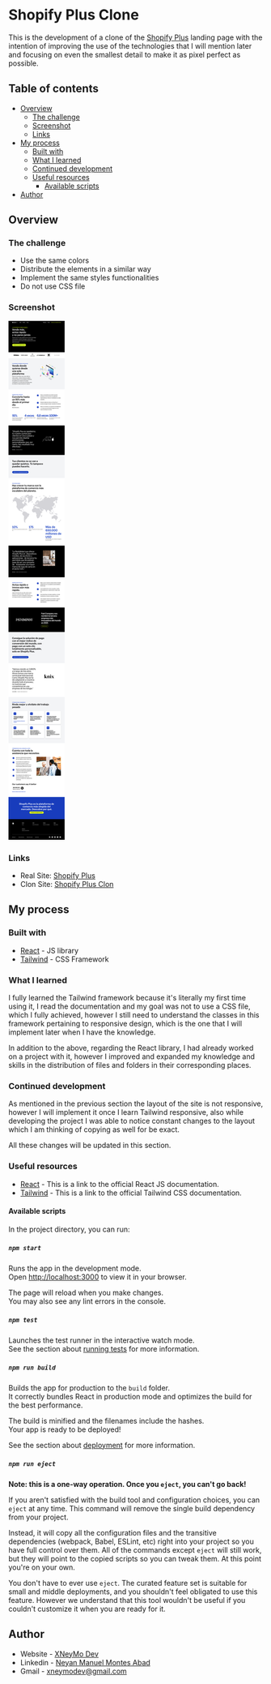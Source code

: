 # Shopify Plus Clone

This is the development of a clone of the [Shopify Plus](https://www.shopify.com/es-es/plus) landing page with the intention of improving the use of the technologies that I will mention later and focusing on even the smallest detail to make it as pixel perfect as possible.

## Table of contents

- [Overview](#overview)
  - [The challenge](#the-challenge)
  - [Screenshot](#screenshot)
  - [Links](#links)
- [My process](#my-process)
  - [Built with](#built-with)
  - [What I learned](#what-i-learned)
  - [Continued development](#continued-development)
  - [Useful resources](#useful-resources)
    - [Available scripts](#available-scripts)
- [Author](#author)

## Overview

### The challenge

- Use the same colors
- Distribute the elements in a similar way
- Implement the same styles functionalities
- Do not use CSS file

### Screenshot

![](./screenshot.png)

### Links

- Real Site: [Shopify Plus](https://www.shopify.com/es-es/plus)
- Clon Site: [Shopify Plus Clon](https://shopify-plus-clon.netlify.app/)

## My process

### Built with

- [React](https://reactjs.org/) - JS library
- [Tailwind](https://tailwindcss.com/) - CSS Framework

### What I learned

I fully learned the Tailwind framework because it's literally my first time using it, I read the documentation and my goal was not to use a CSS file, which I fully achieved, however I still need to understand the classes in this framework pertaining to responsive design, which is the one that I will implement later when I have the knowledge.

In addition to the above, regarding the React library, I had already worked on a project with it, however I improved and expanded my knowledge and skills in the distribution of files and folders in their corresponding places.

### Continued development

As mentioned in the previous section the layout of the site is not responsive, however I will implement it once I learn Tailwind responsive, also while developing the project I was able to notice constant changes to the layout which I am thinking of copying as well for be exact.

All these changes will be updated in this section.

### Useful resources

- [React](https://react.dev/learn) - This is a link to the official React JS documentation.
- [Tailwind](https://tailwindcss.com/docs/installation) - This is a link to the official Tailwind CSS documentation.

#### Available scripts

In the project directory, you can run:

##### `npm start`

Runs the app in the development mode.\
Open [http://localhost:3000](http://localhost:3000) to view it in your browser.

The page will reload when you make changes.\
You may also see any lint errors in the console.

##### `npm test`

Launches the test runner in the interactive watch mode.\
See the section about [running tests](https://facebook.github.io/create-react-app/docs/running-tests) for more information.

##### `npm run build`

Builds the app for production to the `build` folder.\
It correctly bundles React in production mode and optimizes the build for the best performance.

The build is minified and the filenames include the hashes.\
Your app is ready to be deployed!

See the section about [deployment](https://facebook.github.io/create-react-app/docs/deployment) for more information.

##### `npm run eject`

**Note: this is a one-way operation. Once you `eject`, you can't go back!**

If you aren't satisfied with the build tool and configuration choices, you can `eject` at any time. This command will remove the single build dependency from your project.

Instead, it will copy all the configuration files and the transitive dependencies (webpack, Babel, ESLint, etc) right into your project so you have full control over them. All of the commands except `eject` will still work, but they will point to the copied scripts so you can tweak them. At this point you're on your own.

You don't have to ever use `eject`. The curated feature set is suitable for small and middle deployments, and you shouldn't feel obligated to use this feature. However we understand that this tool wouldn't be useful if you couldn't customize it when you are ready for it.

## Author

- Website - [XNeyMo Dev](https://xneymo.netlify.app/)
- Linkedin - [Neyan Manuel Montes Abad](https://www.linkedin.com/in/neyanmontes/)
- Gmail - [xneymodev@gmail.com](mailto:xneymodev@gmail.com)